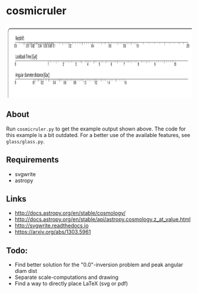 # cosmicruler


<img src="./demo.svg" width="800" height="200">


## About

Run ``cosmicruler.py`` to get the example output shown above.
The code for this example is a bit outdated.
For a better use of the available features, see ``glass/glass.py``.


## Requirements

- svgwrite
- astropy

## Links

- http://docs.astropy.org/en/stable/cosmology/
- http://docs.astropy.org/en/stable/api/astropy.cosmology.z_at_value.html
- http://svgwrite.readthedocs.io
- https://arxiv.org/abs/1303.5961

## Todo:

- Find better solution for the "0.0"-inversion problem and peak angular diam dist
- Separate scale-computations and drawing
- Find a way to directly place LaTeX (svg or pdf)

